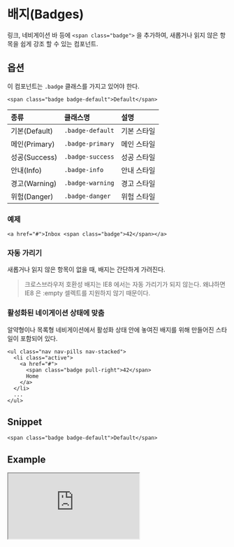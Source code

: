 <!--
{
    "id": 4211,
    "title": "배지(Badges)",
    "outline": "링크, 네비게이션 바 등에 `<span class='badge'>` 을 추가하여, 새롭거나 읽지 않은 항목을 쉽게 강조 할 수 있는 컴포넌트.",
    "tags": ["widget", "component"],
    "order": [4, 2, 11],
    "thumbnail": "4.2.11.badges.png"
}
-->

# 배지(Badges)
링크, 네비게이션 바 등에 `<span class="badge">` 을 추가하여, 새롭거나 읽지 않은 항목을 쉽게 강조 할 수 있는 컴포넌트.

## 옵션
이 컴포넌트는 `.badge` 클래스를 가지고 있어야 한다.

```
<span class="badge badge-default">Default</span>
```

종류 | 클래스명 | 설명
:-- | :-- | :--
기본(Default) | `.badge-default` | 기본 스타일
메인(Primary) | `.badge-primary` | 메인 스타일
성공(Success) | `.badge-success` | 성공 스타일
안내(Info) | `.badge-info` | 안내 스타일
경고(Warning) | `.badge-warning` | 경고 스타일
위험(Danger) | `.badge-danger` | 위험 스타일

### 예제
```
<a href="#">Inbox <span class="badge">42</span></a>
```

### 자동 가리기
새롭거나 읽지 않은 항목이 없을 때, 배지는 간단하게 가려진다.

> 크로스브라우저 호환성
배지는 IE8 에서는 자동 가리기가 되지 않는다. 왜냐하면 IE8 은 :empty 셀렉트를 지원하지 않기 때문이다.

### 활성화된 네이게이션 상태에 맞춤
알약형이나 목록형 네비게이션에서 활성화 상태 안에 놓여진 배지를 위해 만들어진 스타일이 포함되어 있다.

```
<ul class="nav nav-pills nav-stacked">
  <li class="active">
    <a href="#">
      <span class="badge pull-right">42</span>
      Home
    </a>
  </li>
  ...
</ul>
```

## Snippet
```
<span class="badge badge-default">Default</span>
```

## Example
<iframe class="jsbin-livecode" src="http://jsbin.com/iLIMEYu/latest/embed?html,css,output"></iframe>